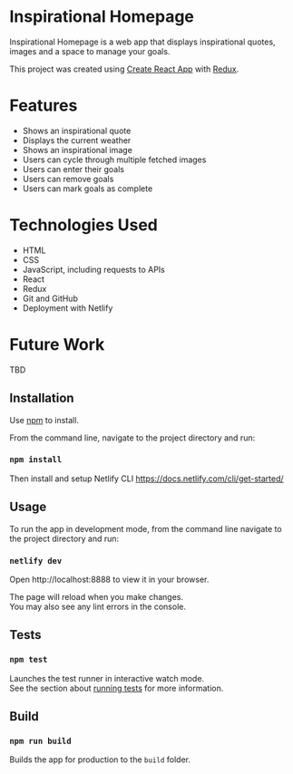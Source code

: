 


# Inspirational Homepage

Inspirational Homepage is a web app that displays inspirational quotes, images and a space to manage your goals.

This project was created using [Create React App](https://github.com/facebook/create-react-app) with [Redux](https://github.com/reduxjs/redux).


# Features

- Shows an inspirational quote
- Displays the current weather
- Shows an inspirational image
- Users can cycle through multiple fetched images
- Users can enter their goals
- Users can remove goals
- Users can mark goals as complete


# Technologies Used

- HTML
- CSS
- JavaScript, including requests to APIs
- React
- Redux
- Git and GitHub
- Deployment with Netlify


# Future Work

TBD


## Installation

Use [npm](https://docs.npmjs.com/downloading-and-installing-node-js-and-npm) to install.

From the command line, navigate to the project directory and run:

### `npm install`

Then install and setup Netlify CLI 
https://docs.netlify.com/cli/get-started/

## Usage

To run the app in development mode, from the command line navigate to the project directory and run:

### `netlify dev`

Open http://localhost:8888 to view it in your browser.

The page will reload when you make changes.\
You may also see any lint errors in the console.

## Tests

### `npm test`

Launches the test runner in interactive watch mode.\
See the section about [running tests](https://facebook.github.io/create-react-app/docs/running-tests) for more information.

## Build

### `npm run build`

Builds the app for production to the `build` folder.
